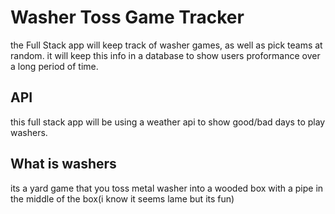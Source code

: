 # Washer Toss Game Tracker

the Full Stack app will keep track of washer games, as well as pick teams at random. it will keep this info in a database to show users proformance over a long period of time.

## API
this full stack app will be using a weather api to show good/bad days to play washers.

## What is washers
its a yard game that you toss metal washer into a wooded box with a pipe in the middle of the box(i know it seems lame but its fun)
